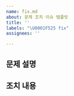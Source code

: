 ```yaml
---
name: fix.md
about: 문제 조치 이슈 템플릿
title: ''
labels: "\U0001F525 fix"
assignees: ''

---
```


## 문제 설명

## 조치 내용
